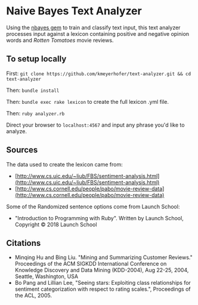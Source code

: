 # Naive Bayes Text Analyzer

Using the [nbayes gem](https://github.com/oasic/nbayes) to train and classify text input, this text analyzer processes input against a lexicon containing positive and negative opinion words and *Rotten Tomatoes* movie reviews.

## To setup locally
First: 
`git clone https://github.com/kmeyerhofer/text-analyzer.git && cd text-analyzer`

Then:
`bundle install`

Then:
`bundle exec rake lexicon` to create the full lexicon .yml file.

Then: 
`ruby analyzer.rb`

Direct your browser to `localhost:4567` and input any phrase you'd like to analyze.

## Sources

The data used to create the lexicon came from:
* [http://www.cs.uic.edu/~liub/FBS/sentiment-analysis.html](http://www.cs.uic.edu/~liub/FBS/sentiment-analysis.html)
* [http://www.cs.cornell.edu/people/pabo/movie-review-data](http://www.cs.cornell.edu/people/pabo/movie-review-data)

Some of the Randomized sentence options come from Launch School:
* "Introduction to Programming with Ruby". Written by Launch School, Copyright © 2018 Launch School 

## Citations

* Minqing Hu and Bing Liu. "Mining and Summarizing Customer Reviews." Proceedings of the ACM SIGKDD International Conference on Knowledge Discovery and Data Mining (KDD-2004), Aug 22-25, 2004, Seattle, Washington, USA
* Bo Pang and Lillian Lee, "Seeing stars: Exploiting class relationships for sentiment categorization with respect to rating scales.", Proceedings of the ACL, 2005.
